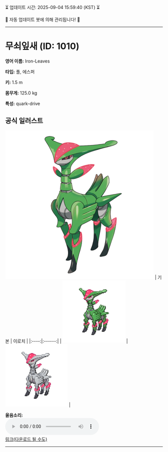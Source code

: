 
⏳ 업데이트 시간: 2025-09-04 15:59:40 (KST) ⏳

🤖 자동 업데이트 봇에 의해 관리됩니다! 🤖

---

# 무쇠잎새 (ID: 1010)
**영어 이름:** Iron-Leaves

**타입:** 풀, 에스퍼

**키:** 1.5 m

**몸무게:** 125.0 kg

**특성:** quark-drive

## 공식 일러스트
![](https://raw.githubusercontent.com/PokeAPI/sprites/master/sprites/pokemon/other/official-artwork/1010.png)
| 기본 | 이로치 |
|:----:|:------:|
| <img src="https://raw.githubusercontent.com/PokeAPI/sprites/master/sprites/pokemon/1010.png" width="200"> | <img src="https://raw.githubusercontent.com/PokeAPI/sprites/master/sprites/pokemon/shiny/1010.png" width="200"> |

**울음소리:**<br><audio controls src="https://raw.githubusercontent.com/PokeAPI/cries/main/cries/pokemon/latest/1010.ogg"></audio><br> [링크(다운로드 될 수도)](https://raw.githubusercontent.com/PokeAPI/cries/main/cries/pokemon/latest/1010.ogg)


---
